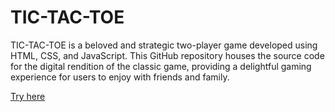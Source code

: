 # TIC-TAC-TOE
TIC-TAC-TOE is a beloved and strategic two-player game developed using HTML, CSS, and JavaScript. This GitHub repository houses the source code for the digital rendition of the classic game, providing a delightful gaming experience for users to enjoy with friends and family.

<a href = "https://shu4bham-tic-tac-toe.vercel.app/" target="_blank">Try here </a>